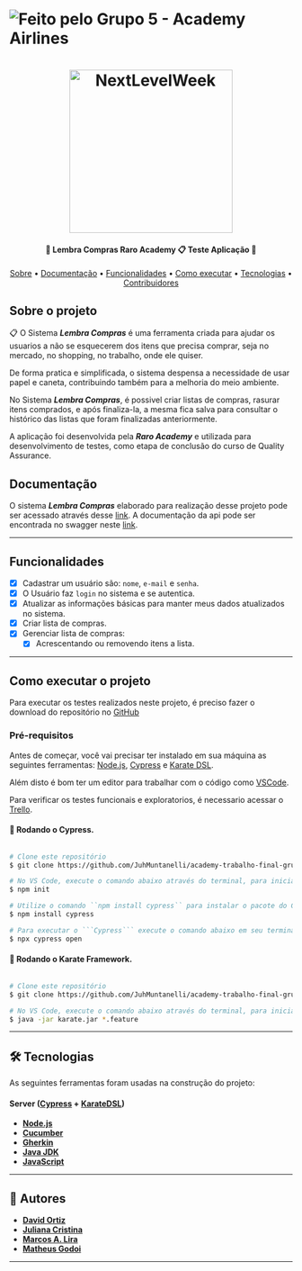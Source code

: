 

  <h1>
    <img alt="Feito pelo Grupo 5 - Academy Airlines" src="https://img.shields.io/badge/Feito%20por-Grupo%205%20--%20Academy%20Airlines-brightgreen">
  </h1>

  </p>
<h1 align="center">
    <img style="width:290px;" alt="NextLevelWeek" title="#NextLevelWeek" src="">
</h1>

<h4 align="center"> 
	🚧  Lembra Compras Raro Academy 📋 Teste Aplicação 🚧
</h4>

<p align="center">
 <a href="#-sobre-o-projeto">Sobre</a> •
  <a href="#-documentação">Documentação</a> •
 <a href="#-funcionalidades">Funcionalidades</a> •
 <a href="#-como-executar-o-projeto">Como executar</a> • 
 <a href="#-tecnologias">Tecnologias</a> • 
 <a href="#-contribuidores">Contribuidores</a>

 ##  Sobre o projeto

 📋 O Sistema ***Lembra Compras*** é uma ferramenta criada para ajudar os usuarios a não se esquecerem dos itens que precisa comprar, seja no mercado, no shopping, no trabalho, onde ele quiser. 
 
 De forma pratica e simplificada, o sistema despensa a necessidade de usar papel e caneta, contribuindo também para a melhoria do meio ambiente.
 
 No Sistema ***Lembra Compras***, é possivel criar listas de compras, rasurar itens comprados, e após finaliza-la, a mesma fica salva para consultar o histórico das listas que foram finalizadas anteriormente.
 
 A aplicação foi desenvolvida pela ***Raro Academy*** e utilizada para desenvolvimento de testes, como etapa de conclusão do curso de Quality Assurance.

 ##  Documentação
O sistema ***Lembra Compras*** elaborado para realização desse projeto pode ser acessado através desse [link](https://academy-lembra-compras.herokuapp.com/login).
A documentação da api pode ser encontrada no swagger neste [link](https://lista-compras-api.herokuapp.com/api-docs/).

---

## Funcionalidades

- [x] Cadastrar um usuário são: ``nome``, ``e-mail`` e ``senha``.
- [x] O Usuário faz ``login`` no sistema e se autentica.
- [x] Atualizar as informações básicas para manter meus dados atualizados no sistema.
- [x] Criar lista de compras.
- [x] Gerenciar lista de compras:
    - [x] Acrescentando ou removendo itens a lista.

---

## Como executar o projeto

Para executar os testes realizados neste projeto, é preciso fazer o download do repositório no [GitHub](https://github.com/JuhMuntanelli/academy-trabalho-final-grupo-5-Academy-Airlines.git)

### Pré-requisitos

Antes de começar, você vai precisar ter instalado em sua máquina as seguintes ferramentas:
[Node.js](https://nodejs.org/en/), [Cypress](https://github.com/saymowan/cypress-api-testing) e [Karate DSL](https://github.com/karatelabs/karate).

Além disto é bom ter um editor para trabalhar com o código como [VSCode](https://code.visualstudio.com/).

Para verificar os testes funcionais e exploratorios, é necessario acessar o [Trello](https://trello.com/invite/b/WVkG8ZTQ/242476171929fbf8368129370fca7041/academy-trabalho-final-grupo-5-academy-airlines).
	
#### 🎲 Rodando o Cypress.

```bash

# Clone este repositório
$ git clone https://github.com/JuhMuntanelli/academy-trabalho-final-grupo-5-Academy-Airlines.git

# No VS Code, execute o comando abaixo através do terminal, para inicia a configuração do projeto
$ npm init

# Utilize o comando ``npm install cypress`` para instalar o pacote do Cypress
$ npm install cypress

# Para executar o ```Cypress``` execute o comando abaixo em seu termina
$ npx cypress open

```

#### 🎲 Rodando o Karate Framework.

```bash

# Clone este repositório
$ git clone https://github.com/JuhMuntanelli/academy-trabalho-final-grupo-5-Academy-Airlines.git

# No VS Code, execute o comando abaixo através do terminal, para inicia a configuração do projeto
$ java -jar karate.jar *.feature

```
	
---

## 🛠 Tecnologias

As seguintes ferramentas foram usadas na construção do projeto:

#### [](https://github.com/Joaopdev/Inventario-Raro)**Server**  ([Cypress](https://github.com/saymowan/cypress-api-testing)  +  [KarateDSL](https://github.com/karatelabs/karate))

- **[Node.js](https://nodejs.org/en/)**
- **[Cucumber](https://cucumber.io/)**
- **[Gherkin](https://cucumber.io/docs/gherkin/)**
- **[Java JDK](https://www.oracle.com/java/technologies/downloads/)**
- **[JavaScript](https://developer.mozilla.org/pt-BR/docs/Web/JavaScript)**
---

## 🦸 Autores

-   **[David Ortiz](https://github.com/david-ortizD)**
-   **[Juliana Cristina](https://github.com/JuhMuntanelli)**
-   **[Marcos A. Lira](https://github.com/Marcoslira91)**
-   **[Matheus Godoi]()**
 

---
